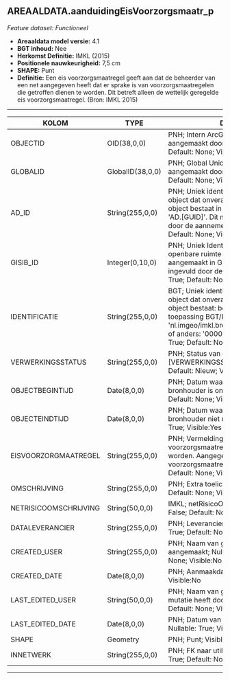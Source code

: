 ## AREAALDATA.aanduidingEisVoorzorgsmaatr_p

*Feature dataset: Functioneel*


* __Areaaldata model versie:__ 4.1
* __BGT inhoud:__ Nee
* __Herkomst Definitie:__ IMKL (2015)
* __Positionele nauwkeurigheid:__ 7,5 cm
* __SHAPE:__ Punt
* __Definitie:__ Een eis voorzorgsmaatregel geeft aan dat de beheerder van een net aangegeven heeft dat er sprake is van voorzorgsmaatregelen die getroffen dienen te worden. Dit betreft alleen de wettelijk geregelde eis voorzorgsmaatregel. (Bron: IMKL 2015)


***

|KOLOM                               |TYPE               |DEFINITIE|
|------                              |----               |-----    |
|OBJECTID                            |OID(38,0,0)        |PNH; Intern ArcGIS Identificatienummer, aangemaakt door ArcGIS; Nullable: False; Default: None; Visible:Yes|
|GLOBALID                            |GlobalID(38,0,0)   |PNH; Global Unique Identifier,  aangemaakt door ArcGIS; Nullable: False; Default: None; Visible:No|
|AD_ID                               |String(255,0,0)    |PNH; Uniek identificatienummer voor het object dat onveranderlijk is zolang het object bestaat in Areaaldata: in format 'AD.[GUID]'. Dit moet worden ingevuld door de aannemer; Nullable: False; Default: None; Visible:Yes|
|GISIB_ID                            |Integer(0,10,0)    |PNH; Uniek Identificatienummer beheer openbare ruimte (GISIB), wordt aangemaakt in GISIB en mag niet worden ingevuld door de aannemer; Nullable: True; Default: None; Visible:No|
|IDENTIFICATIE                       |String(255,0,0)    |BGT; Uniek identificatienummer voor het object dat onveranderlijk is zolang het object bestaat: bevat indien van toepassing BGT/IMKL ID in format 'nl.imgeo/imkl.bronhouderscode.LokaalID' of anders: '00000'.LokaalID; Nullable: True; Default: None; Visible:No|
|VERWERKINGSSTATUS                   |String(255,0,0)    |PNH; Status van de gegevens; keuzelijst [VERWERKINGSSTATUS]; Nullable: False; Default: Nieuw; Visible:Yes|
|OBJECTBEGINTIJD                     |Date(8,0,0)        |PNH; Datum waarop het object bij de bronhouder is ontstaan; Nullable: True; Default: None; Visible:Yes|
|OBJECTEINDTIJD                      |Date(8,0,0)        |PNH; Datum waarop het object bij de bronhouder niet meer geldig is; Nullable: True; Visible:Yes|
|EISVOORZORGMAATREGEL                |String(255,0,0)    |PNH; Vermelding of er voorzorgsmaatregelen getroffen dienen te worden. Aangegeven wordt wat de voorzorgsmaatregel is; Nullable: True; Default: None; Visible:No|
|OMSCHRIJVING                        |String(255,0,0)    |PNH; Extra toelichting; Nullable: True; Default: None; Visible:Yes|
|NETRISICOOMSCHRIJVING               |String(50,0,0)     |IMKL; netRisicoOmschrijving; Nullable: False; Default: None; Visible:Yes|
|DATALEVERANCIER                     |String(255,0,0)    |PNH; Leverancier van de data; Nullable: True; Default: None; Visible:No|
|CREATED_USER                        |String(255,0,0)    |PNH; Naam van gebruiker die de rij heeft aangemaakt; Nullable: True; Default: None; Visible:No|
|CREATED_DATE                        |Date(8,0,0)        |PNH; Aanmaakdatum; Nullable: True; Visible:No|
|LAST_EDITED_USER                    |String(50,0,0)     |PNH; Naam van gebruiker die de laatste mutatie heeft doorgevoerd; Nullable: True; Default: None; Visible:No|
|LAST_EDITED_DATE                    |Date(8,0,0)        |PNH; Datum van de laatste mutatie; Nullable: True; Visible:No|
|SHAPE                               |Geometry           |PNH; Punt; Visible:Yes|
|INNETWERK                           |String(255,0,0)    |PNH; FK naar utiliteitsNet_tbl; Nullable: True; Default: None; Visible:No|

***
